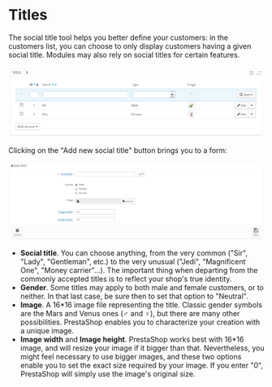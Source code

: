 # Titles

The social title tool helps you better define your customers: in the customers list, you can choose to only display customers having a given social title. Modules may also rely on social titles for certain features.

![](../../../../.gitbook/assets/23789579%20%282%29.png)

Clicking on the "Add new social title" button brings you to a form:

![](../../../../.gitbook/assets/30670853.png)

* **Social title**. You can choose anything, from the very common \("Sir", "Lady", "Gentleman", etc.\) to the very unusual \("Jedi", "Magnificent One", "Money carrier"...\). The important thing when departing from the commonly accepted titles is to reflect your shop's true identity.
* **Gender**. Some titles may apply to both male and female customers, or to neither. In that last case, be sure then to set that option to "Neutral".
* **Image**. A 16\*16 image file representing the title. Classic gender symbols are the Mars and Venus ones \(♂ and ♀\), but there are many other possibilities. PrestaShop enables you to characterize your creation with a unique image.
* **Image width** and **Image height**. PrestaShop works best with 16\*16 image, and will resize your image if it bigger than that. Nevertheless, you might feel necessary to use bigger images, and these two options enable you to set the exact size required by your image. If you enter "0", PrestaShop will simply use the image's original size.


